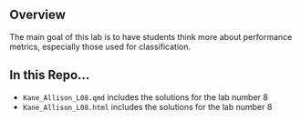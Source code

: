 ## Overview

The main goal of this lab is to have students think more about performance metrics, especially those used for classification.

## In this Repo...
- `Kane_Allison_L08.qmd` includes the solutions for the lab number 8
- `Kane_Allison_L08.html` includes the solutions for the lab number 8